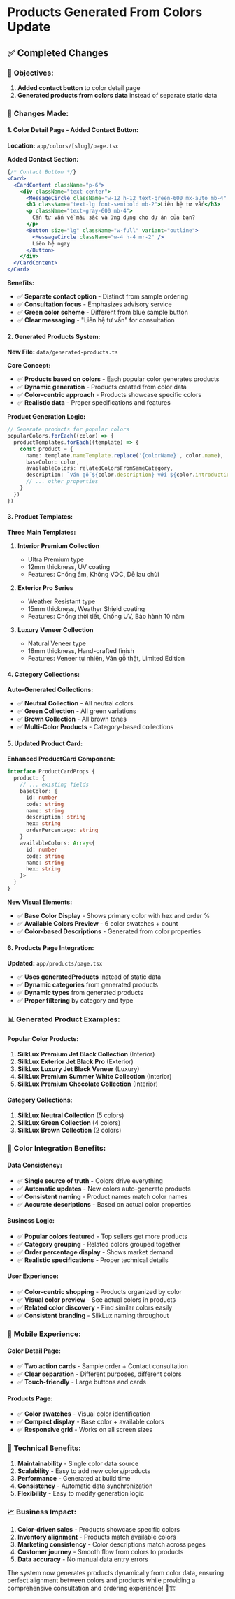 # Products Generated From Colors Update

## ✅ Completed Changes

### 🎯 **Objectives:**
1. **Added contact button** to color detail page
2. **Generated products from colors data** instead of separate static data

### 🔧 **Changes Made:**

#### **1. Color Detail Page - Added Contact Button:**

**Location:** `app/colors/[slug]/page.tsx`

**Added Contact Section:**
```jsx
{/* Contact Button */}
<Card>
  <CardContent className="p-6">
    <div className="text-center">
      <MessageCircle className="w-12 h-12 text-green-600 mx-auto mb-4" />
      <h3 className="text-lg font-semibold mb-2">Liên hệ tư vấn</h3>
      <p className="text-gray-600 mb-4">
        Cần tư vấn về màu sắc và ứng dụng cho dự án của bạn?
      </p>
      <Button size="lg" className="w-full" variant="outline">
        <MessageCircle className="w-4 h-4 mr-2" />
        Liên hệ ngay
      </Button>
    </div>
  </CardContent>
</Card>
```

**Benefits:**
- ✅ **Separate contact option** - Distinct from sample ordering
- ✅ **Consultation focus** - Emphasizes advisory service
- ✅ **Green color scheme** - Different from blue sample button
- ✅ **Clear messaging** - "Liên hệ tư vấn" for consultation

#### **2. Generated Products System:**

**New File:** `data/generated-products.ts`

**Core Concept:**
- ✅ **Products based on colors** - Each popular color generates products
- ✅ **Dynamic generation** - Products created from color data
- ✅ **Color-centric approach** - Products showcase specific colors
- ✅ **Realistic data** - Proper specifications and features

**Product Generation Logic:**
```typescript
// Generate products for popular colors
popularColors.forEach((color) => {
  productTemplates.forEach((template) => {
    const product = {
      name: template.nameTemplate.replace('{colorName}', color.name),
      baseColor: color,
      availableColors: relatedColorsFromSameCategory,
      description: `Ván gỗ ${color.description} với ${color.introduction}`,
      // ... other properties
    }
  })
})
```

#### **3. Product Templates:**

**Three Main Templates:**
1. **Interior Premium Collection**
   - Ultra Premium type
   - 12mm thickness, UV coating
   - Features: Chống ẩm, Không VOC, Dễ lau chùi

2. **Exterior Pro Series**
   - Weather Resistant type  
   - 15mm thickness, Weather Shield coating
   - Features: Chống thời tiết, Chống UV, Bảo hành 10 năm

3. **Luxury Veneer Collection**
   - Natural Veneer type
   - 18mm thickness, Hand-crafted finish
   - Features: Veneer tự nhiên, Vân gỗ thật, Limited Edition

#### **4. Category Collections:**

**Auto-Generated Collections:**
- ✅ **Neutral Collection** - All neutral colors
- ✅ **Green Collection** - All green variations
- ✅ **Brown Collection** - All brown tones
- ✅ **Multi-Color Products** - Category-based collections

#### **5. Updated Product Card:**

**Enhanced ProductCard Component:**
```typescript
interface ProductCardProps {
  product: {
    // ... existing fields
    baseColor: {
      id: number
      code: string
      name: string
      description: string
      hex: string
      orderPercentage: string
    }
    availableColors: Array<{
      id: number
      code: string
      name: string
      hex: string
    }>
  }
}
```

**New Visual Elements:**
- ✅ **Base Color Display** - Shows primary color with hex and order %
- ✅ **Available Colors Preview** - 6 color swatches + count
- ✅ **Color-based Descriptions** - Generated from color properties

#### **6. Products Page Integration:**

**Updated:** `app/products/page.tsx`
- ✅ **Uses generatedProducts** instead of static data
- ✅ **Dynamic categories** from generated products
- ✅ **Dynamic types** from generated products
- ✅ **Proper filtering** by category and type

### 📊 **Generated Product Examples:**

#### **Popular Color Products:**
1. **SilkLux Premium Jet Black Collection** (Interior)
2. **SilkLux Exterior Jet Black Pro** (Exterior)  
3. **SilkLux Luxury Jet Black Veneer** (Luxury)
4. **SilkLux Premium Summer White Collection** (Interior)
5. **SilkLux Premium Chocolate Collection** (Interior)

#### **Category Collections:**
1. **SilkLux Neutral Collection** (5 colors)
2. **SilkLux Green Collection** (4 colors)
3. **SilkLux Brown Collection** (2 colors)

### 🎨 **Color Integration Benefits:**

#### **Data Consistency:**
- ✅ **Single source of truth** - Colors drive everything
- ✅ **Automatic updates** - New colors auto-generate products
- ✅ **Consistent naming** - Product names match color names
- ✅ **Accurate descriptions** - Based on actual color properties

#### **Business Logic:**
- ✅ **Popular colors featured** - Top sellers get more products
- ✅ **Category grouping** - Related colors grouped together
- ✅ **Order percentage display** - Shows market demand
- ✅ **Realistic specifications** - Proper technical details

#### **User Experience:**
- ✅ **Color-centric shopping** - Products organized by color
- ✅ **Visual color preview** - See actual colors in products
- ✅ **Related color discovery** - Find similar colors easily
- ✅ **Consistent branding** - SilkLux naming throughout

### 📱 **Mobile Experience:**

#### **Color Detail Page:**
- ✅ **Two action cards** - Sample order + Contact consultation
- ✅ **Clear separation** - Different purposes, different colors
- ✅ **Touch-friendly** - Large buttons and cards

#### **Products Page:**
- ✅ **Color swatches** - Visual color identification
- ✅ **Compact display** - Base color + available colors
- ✅ **Responsive grid** - Works on all screen sizes

### 🚀 **Technical Benefits:**

1. **Maintainability** - Single color data source
2. **Scalability** - Easy to add new colors/products
3. **Performance** - Generated at build time
4. **Consistency** - Automatic data synchronization
5. **Flexibility** - Easy to modify generation logic

### 📈 **Business Impact:**

1. **Color-driven sales** - Products showcase specific colors
2. **Inventory alignment** - Products match available colors
3. **Marketing consistency** - Color descriptions match across pages
4. **Customer journey** - Smooth flow from colors to products
5. **Data accuracy** - No manual data entry errors

The system now generates products dynamically from color data, ensuring perfect alignment between colors and products while providing a comprehensive consultation and ordering experience! 🎨🏗️
